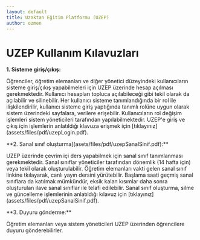 ```yaml
---
layout: default
title: Uzaktan Eğitim Platformu (UZEP)
author: ozmen
---
```


# UZEP Kullanım Kılavuzları

**1. Sisteme giriş/çıkış:**
<p>
Öğrenciler, öğretim elemanları ve diğer yönetici düzeyindeki kullanıcıların sisteme giriş/çıkış yapabilmeleri için UZEP üzerinde hesap açılması gerekmektedir. Kullanıcı hesapları topluca açılabileceği gibi tekil olarak da açılabilir ve silinebilir. Her kullanıcı sisteme tanımlandığında bir rol ile ilişkilendirilir, kullanıcı sisteme giriş yaptığında tanımlı rolüne uygun olarak sistem üzerindeki sayfalara, verilere erişebilir. Kullanıcıların rol değişim işlemleri sistem yöneticileri tarafından yapılabilmektedir. UZEP'e giriş ve çıkış için işlemlerin anlatıldığı klavuza erişmek için [tıklayınız](assets/files/pdf/uzepLogin.pdf).
</p>
**2. Sanal sınıf oluşturma](asets/files/pdf/uzepSanalSinif.pdf):**
<p>
UZEP üzerinde çevrim içi ders yapabilmek için sanal sınıf tanımlanması gerekmektedir. Sanal sınıflar yöneticiler tarafından dönemlik (14 hafta için) veya tekil olarak oluşturulabilir. Öğretim elemanları vakti gelen sanal sınıf linkine tkılayarak, canlı yayın dersini yürütebilir. Başlama saati geçmiş sanal sınıflara da katılmak mümkündür, eksik kalan kısımlar daha sonra oluşturulan ilave sanal sınıflar ile telafi edilebilir. Sanal sınıf oluşturma, silme ve güncelleme işlemlerinin anlatıldığı kılavuz için [tıklayınız](assets/files/pdf/uzepSanalSinif.pdf).
</p>
**3. Duyuru gönderme:**
<p>
Öğretim elemanları veya sistem yöneticileri UZEP üzerinden öğrencilere duyuru gönderebilirler.